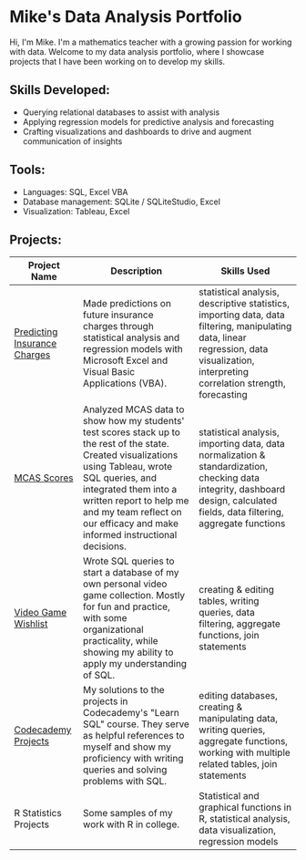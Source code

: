 # Mike's Data Analysis Portfolio

Hi, I'm Mike. I'm a mathematics teacher with a growing passion for working with data. Welcome to my data analysis portfolio, where I showcase projects that I have been working on to develop my skills.

## Skills Developed:
- Querying relational databases to assist with analysis
- Applying regression models for predictive analysis and forecasting
- Crafting visualizations and dashboards to drive and augment communication of insights

## Tools:
- Languages: SQL, Excel VBA
- Database management: SQLite / SQLiteStudio, Excel
- Visualization: Tableau, Excel

## Projects:
| Project Name | Description | Skills Used |
| --- | --- | --- |
| [Predicting Insurance Charges](https://github.com/mwdemos/Data-Analysis-Portfolio/blob/main/Predicting%20Insurance%20Charges/README.md) | Made predictions on future insurance charges through statistical analysis and regression models with Microsoft Excel and Visual Basic Applications (VBA). | statistical analysis, descriptive statistics, importing data, data filtering, manipulating data, linear regression, data visualization, interpreting correlation strength, forecasting |
| [MCAS Scores](https://mwdemos.github.io/Data-Analysis-Portfolio/) | Analyzed MCAS data to show how my students' test scores stack up to the rest of the state. Created visualizations using Tableau, wrote SQL queries, and integrated them into a written report to help me and my team reflect on our efficacy and make informed instructional decisions. | statistical analysis, importing data, data normalization & standardization, checking data integrity, dashboard design, calculated fields, data filtering, aggregate functions |
| [Video Game Wishlist](https://github.com/mwdemos/Data-Analysis-Portfolio/blob/main/Video%20Game%20Wishlist/README.md) | Wrote SQL queries to start a database of my own personal video game collection. Mostly for fun and practice, with some organizational practicality, while showing my ability to apply my understanding of SQL. | creating & editing tables, writing queries, data filtering, aggregate functions, join statements | 
| [Codecademy Projects](https://github.com/mwdemos/Data-Analysis-Portfolio/blob/main/Codecademy%20Projects/README.md) | My solutions to the projects in Codecademy's "Learn SQL" course. They serve as helpful references to myself and show my proficiency with writing queries and solving problems with SQL. | editing databases, creating & manipulating data, writing queries, aggregate functions, working with multiple related tables, join statements |
| R Statistics Projects | Some samples of my work with R in college. | Statistical and graphical functions in R, statistical analysis, data visualization, regression models |
